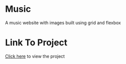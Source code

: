 # Music
A music website with images built using grid and flexbox

# Link To Project

[Click here]() to view the project
